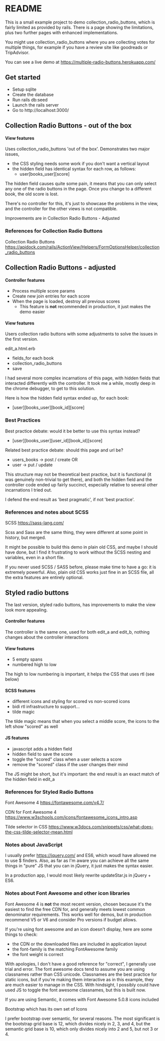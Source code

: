 # README

This is a small example project to demo collection_radio_buttons, which
is fairly limited as provided by rails. There is a page showing the
limitations, plus two further pages with enhanced implementations.

You might use collection_radio_buttons where you are collecting votes for 
multiple things, for example if you have a review site like goodreads or 
TripAdvisor.

You can see a live demo at https://multiple-radio-buttons.herokuapp.com/

## Get started

* Setup sqlite
* Create the database
* Run rails db:seed
* Launch the rails server
* Go to http://localhost:3000/

## Collection Radio Buttons - out of the box

#### View features

Uses collection_radio_buttons 'out of the box'. Demonstrates two major issues, 
* the CSS styling needs some work if you don't want a vertical layout
* the hidden field has identical syntax for each row, as follows:
  - user[books_user][score]

The hidden field causes quite some pain, it means that you can only select any
one of the radio buttons in the page. Once you change to a different book, the old
score is lost.


There's no controller for this, it's just to showcase the problems in the view,
and the controller for the other views is not compatible.

Improvements are in Collection Radio Buttons - Adjusted

### References for Collection Radio Buttons

Collection Radio Buttons
https://apidock.com/rails/ActionView/Helpers/FormOptionsHelper/collection_radio_buttons

## Collection Radio Buttons - adjusted

#### Controller features

* Process multiple score params
* Create new join entries for each score
* When the page is loaded, destroy all previous scores 
  - This feature is **not** recommended in production, it just makes the demo easier

#### View features

Users collection radio buttons with some adjustments to solve the issues in the
first version.

edit_a.html.erb

* fields_for each book
* collection_radio_buttons
* save

I had several more complex incarnations of this page, with hidden fields
that interacted differently with the controller. It took me a while, 
mostly deep in the chrome debugger, to get to this solution. 

Here is how the hidden field
syntax ended up, for each book:

* [user][books_user][book_id][score]

### Best Practices

Best practice debate: would it be better to use this syntax instead?

* [user][books_user][user_id][book_id][score]

Related best practice debate: should this page and url be?

* users_books -> post / create OR
* user -> put / update

This structure may not be theoretical best practice, but it is functional
(it was genuinely non-trivial to get there), and both the hidden field
and the controller code ended up fairly succinct, especially relative to 
several other incarnations I tried out.

I defend the end result as 'best pragmatic', if not 'best practice'.

### References and notes about SCSS

SCSS
https://sass-lang.com/

Scss and Sass are the same thing, they were different at some point in history, 
but merged.

It might be possible to build this demo in plain old CSS, and maybe I should have done,
but I find it frustrating to work without the SCSS nesting and variables, even in a short
file. 

If you never used SCSS / SASS before, please make time to have a go: it is extremely
powerful. Also, plain old CSS works just fine in an SCSS file, all the extra features are 
entirely optional.

## Styled radio buttons

The last version, styled radio buttons, has improvements to make the view look more
appealing.

#### Controller features

The controller is the same one, used for both edit_a and edit_b, nothing changes 
about the controller interactions

#### View features

* 5 empty spans
* numbered high to low

The high to low numbering is important, it helps the CSS that uses rtl (see below)

#### SCSS features

* different icons and styling for scored vs non-scored icons
* bidi rtl infrastructure to support...
* tilde magic

The tilde magic means that when you select a middle score, the icons to the left show "scored" as well

#### JS features
* javascript adds a hidden field
* hidden field to save the score
* toggle the "scored" class when a user selects a score
* remove the "scored" class if the user changes their mind

The JS might be short, but it's important: the end result is an exact 
match of the hidden field in edit_a

### References for Styled Radio Buttons

Font Awesome 4
https://fontawesome.com/v4.7/

CDN for Font Awesome 4
https://www.w3schools.com/icons/fontawesome_icons_intro.asp

Tilde selector in CSS
https://www.w3docs.com/snippets/css/what-does-the-css-tilde-selector-mean.html

### Notes about JavaScript

I usually prefer https://jquery.com/ and ES6, which woudl have allowed me to use
$ finders. Also, as far as I'm aware you can achieve all the same things in "pure" 
JS that you can in jQuery, it just makes the syntax easier.
 
In a production app, I would most likely rewrite updateStar.js in jQuery + ES6.

### Notes about Font Awesome and other icon libraries

Font Awesome 4 is **not** the most recent version, chosen because it's the easiest 
to find the free CDN for, and generally meets lowest common denominator requirements.
This works well for demos, but in production recommend V5 or V6 and consider Pro versions 
if budget allows. 

If you're using font awesome and an icon doesn't display, here are some things to check:

* the CDN or the downloaded files are included in application layout 
* the font-family is the matching FontAwesome family
* the font weight is correct 

With apologies, I don't have a good reference for "correct", I generally use trial and error.
The font awesome docs tend to assume you are using classnames rather than CSS unicode.
Classnames are the best practice for static icons, but if you're making them interactive
as in this example, they are much easier to manage in the CSS. With hindsight, I 
possibly could have used JS to toggle the font awesome classnames, but this is 
built now.

If you are using Semantic, it comes with Font Awesome 5.0.8 icons included

Bootstrap which has its own set of Icons

I prefer bootstrap over semantic, for several reasons. The most significant is the 
bootstrap grid base is 12, which divides nicely in 2, 3, and 4, but the semantic grid 
base is 10, which only divides nicely into 2 and 5, but not 3 or 4.
